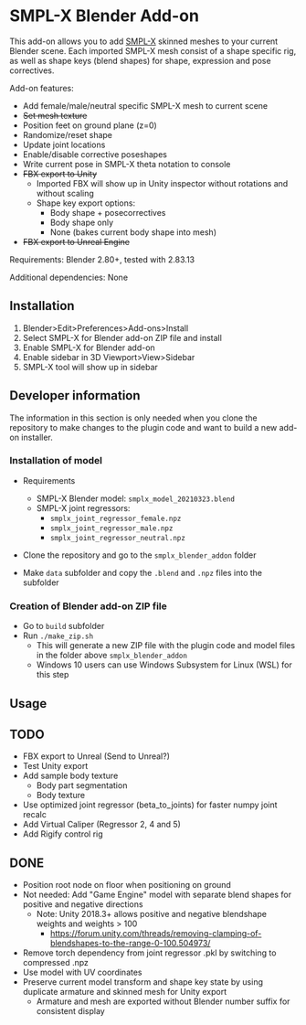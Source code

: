 # SMPL-X Blender Add-on

This add-on allows you to add [SMPL-X](https://smpl-x.is.tue.mpg.de) skinned meshes to your current Blender scene. Each imported SMPL-X mesh consist of a shape specific rig, as well as shape keys (blend shapes) for shape, expression and pose correctives.

Add-on features:
+ Add female/male/neutral specific SMPL-X mesh to current scene
+ ~~Set mesh texture~~
+ Position feet on ground plane (z=0)
+ Randomize/reset shape
+ Update joint locations
+ Enable/disable corrective poseshapes
+ Write current pose in SMPL-X theta notation to console
+ ~~FBX export to Unity~~
    + Imported FBX will show up in Unity inspector without rotations and without scaling
    + Shape key export options: 
        + Body shape + posecorrectives
        + Body shape only
        + None (bakes current body shape into mesh)
+ ~~FBX export to Unreal Engine~~

Requirements: Blender 2.80+, tested with 2.83.13

Additional dependencies: None

## Installation
1. Blender>Edit>Preferences>Add-ons>Install
2. Select SMPL-X for Blender add-on ZIP file and install
3. Enable SMPL-X for Blender add-on
4. Enable sidebar in 3D Viewport>View>Sidebar
5. SMPL-X tool will show up in sidebar

## Developer information

The information in this section is only needed when you clone the repository to make changes to the plugin code and want to build a new add-on installer.

### Installation of model
+ Requirements
    + SMPL-X Blender model: `smplx_model_20210323.blend`
    + SMPL-X joint regressors:
        + `smplx_joint_regressor_female.npz`
        + `smplx_joint_regressor_male.npz`
        + `smplx_joint_regressor_neutral.npz`

+ Clone the repository and go to the `smplx_blender_addon` folder
+ Make `data` subfolder and copy the `.blend` and `.npz` files into the subfolder

### Creation of Blender add-on ZIP file
+ Go to `build` subfolder
+ Run `./make_zip.sh`
    + This will generate a new ZIP file with the plugin code and model files in the folder above `smplx_blender_addon`
    + Windows 10 users can use Windows Subsystem for Linux (WSL) for this step

## Usage

## TODO
+ FBX export to Unreal (Send to Unreal?)
+ Test Unity export
+ Add sample body texture
    + Body part segmentation
    + Body texture
+ Use optimized joint regressor (beta_to_joints) for faster numpy joint recalc
+ Add Virtual Caliper (Regressor 2, 4 and 5)
+ Add Rigify control rig

## DONE
+ Position root node on floor when positioning on ground
+ Not needed: Add "Game Engine" model with separate blend shapes for positive and negative directions
  + Note: Unity 2018.3+ allows positive and negative blendshape weights and weights > 100
    + https://forum.unity.com/threads/removing-clamping-of-blendshapes-to-the-range-0-100.504973/
+ Remove torch dependency from joint regressor .pkl by switching to compressed .npz
+ Use model with UV coordinates
+ Preserve current model transform and shape key state by using duplicate armature and skinned mesh for Unity export
    + Armature and mesh are exported without Blender number suffix for consistent display